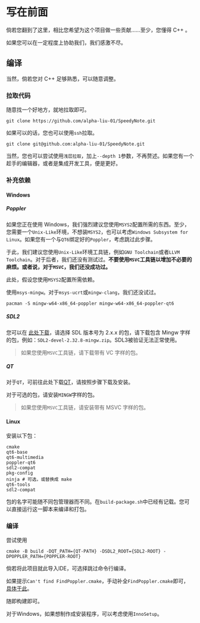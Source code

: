 # 写在前面

倘若您翻到了这里，相比您希望为这个项目做一些贡献……至少，您懂得 C++ 。

如果您可以在一定程度上协助我们，我们感激不尽。

## 编译

当然，倘若您对 C++ 足够熟悉，可以随意调整。

### 拉取代码

随意找一个好地方，就地拉取即可。

```shell
git clone https://github.com/alpha-liu-01/SpeedyNote.git
```

如果可以的话，您也可以使用`ssh`拉取。

```shell
git clone git@github.com:alpha-liu-01/SpeedyNote.git
```

当然，您也可以尝试使用`浅层拉取`，加上`--depth 1`参数，不再赘述。如果您有一个趁手的编辑器，或者是集成开发工具，便是更好。

### 补充依赖

#### Windows

##### Poppler

如果您正在使用 Windows，我们强烈建议您使用`MSYS2`配置所需的东西。至少，您需要一个`Unix-Like`环境，不想装`MSYS2`，也可以考虑`Windows Subsystem for Linux`。如果您有一个与`QT6`绑定好的`Poppler`，考虑跳过此步骤。

于此，我们建议您使用`Unix-Like`环境工具链，例如`GNU Toolchain`或者`LLVM Toolchain`。对于后者，我们还没有测试过。**不要使用`MSVC`工具链以增加不必要的麻烦。或者说，对于`MSVC`，我们还没成功过。**

此处，假设您使用`MSYS2`配置所需依赖。

使用`msys-mingw`。对于`msys-ucrt`或`mingw-clang`，我们还没试过。

```shell
pacman -S mingw-w64-x86_64-poppler mingw-w64-x86_64-poppler-qt6
```

##### SDL2

您可以在 [此处下载](https://github.com/libsdl-org/SDL/releases)，请选择 SDL 版本号为 2.x.x 的包，请下载包含 Mingw 字样的包，例如：`SDL2-devel-2.32.8-mingw.zip`。SDL3被验证无法正常使用。

> 如果您使用`MSVC`工具链，请下载带有 VC 字样的包。

##### QT

对于`QT`，可前往此处下载[QT](https://qt.io)，请按照步骤下载及安装。

对于可选的包，请安装`MINGW`字样的包。

> 如果您使用`MSVC`工具链，请安装带有 MSVC 字样的包。

#### Linux

安装以下包：

```text
cmake
qt6-base
qt6-multimedia
poppler-qt6
sdl2-compat
pkg-config
ninja # 可选，或替换成 make
qt6-tools
sdl2-compat
```

包的名字可能随不同包管理器而不同。在`build-package.sh`中已经有记载。您可以直接运行这一脚本来编译和打包。

### 编译

尝试使用

```shell
cmake -B build -DQT_PATH={QT-PATH} -DSDL2_ROOT={SDL2-ROOT} -DPOPPLER_PATH={POPPLER-ROOT}
```

倘若将此项目就此导入IDE，可选择跳过命令行编译。

如果提示`Can't find FindPoppler.cmake`，手动补全`FindPoppler.cmake`即可，[具体于此](./FindPoppler.cmake)。

随即构建即可。


对于Windows，如果想制作成安装程序，可以考虑使用`InnoSetup`。
